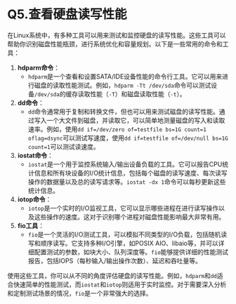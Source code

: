 # Q5.查看硬盘读写性能

在Linux系统中，有多种工具可以用来测试和监控硬盘的读写性能。这些工具可以帮助你识别磁盘性能瓶颈，进行系统优化和容量规划。以下是一些常用的命令和工具：

1. **hdparm命令**：
   - `hdparm`是一个查看和设置SATA/IDE设备性能的命令行工具。它可以用来进行磁盘的读取性能测试。例如，`hdparm -Tt /dev/sda`命令可以测试设备`/dev/sda`的缓存读取性能（`-T`）和磁盘读取性能（`-t`）。
2. **dd命令**：
   - `dd`命令通常用于复制和转换文件，但也可以用来测试磁盘的读写性能。通过写入一个大文件到磁盘，并读取它，可以简单地测量磁盘的写入和读取速率。例如，使用`dd if=/dev/zero of=testfile bs=1G count=1 oflag=dsync`可以测试写速度，使用`dd if=testfile of=/dev/null bs=1G count=1`可以测试读速度。
3. **iostat命令**：
   - `iostat`是一个用于监控系统输入/输出设备负载的工具。它可以报告CPU统计信息和所有块设备的I/O统计信息，包括每个磁盘的读写速度、每次读写操作的数据量以及总的读写请求等。`iostat -dx 1`命令可以每秒更新这些统计信息。
4. **iotop命令**：
   - `iotop`是一个实时的I/O监视工具，它可以显示哪些进程在进行读写操作以及这些操作的速度。这对于识别哪个进程对磁盘性能影响最大非常有用。
5. **fio工具**：
   - `fio`是一个灵活的I/O测试工具，可以模拟不同类型的I/O负载，包括随机读写和顺序读写。它支持多种I/O引擎，如POSIX AIO、libaio等，并可以详细配置测试的参数，如块大小、队列深度等。`fio`能够提供详细的性能测试报告，包括IOPS（每秒输入/输出操作次数）、延迟和吞吐量等。

使用这些工具，你可以从不同的角度评估硬盘的读写性能。例如，`hdparm`和`dd`适合快速简单的性能测试，而`iostat`和`iotop`则适用于实时监控。对于需要深入分析和定制测试场景的情况，`fio`是一个非常强大的选择。